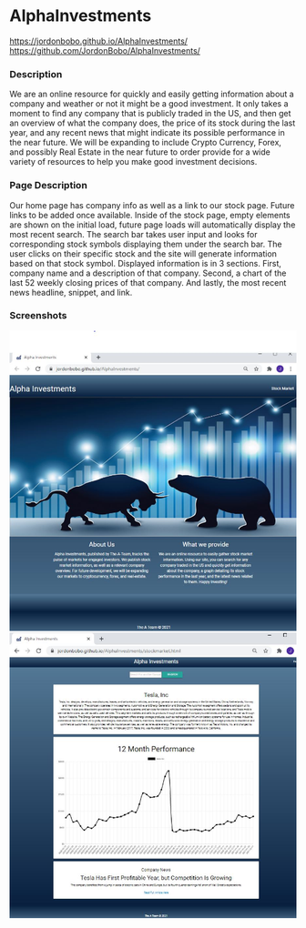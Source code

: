 # AlphaInvestments
https://jordonbobo.github.io/AlphaInvestments/  
https://github.com/JordonBobo/AlphaInvestments/


### Description  
We are an online resource for quickly and easily getting information about a company 
and weather or not it might be a good investment. It only takes a moment to find any 
company that is publicly traded in the US, and then get an overview of what the company 
does, the price of its stock during the last year, and any recent news that might indicate 
its possible performance in the near future. We will be expanding to include Crypto 
Currency, Forex, and possibly Real Estate in the near future to order provide for a wide 
variety of resources to help you make good investment decisions.

### Page Description
Our home page has company info as well as a link to our stock page. Future links to be 
added once available. Inside of the stock page, empty elements are shown on the initial 
load, future page loads will automatically display the most recent search. The search bar 
takes user input and looks for corresponding stock symbols displaying them under the search 
bar. The user clicks on their specific stock and the site will generate information based 
on that stock symbol. Displayed information is in 3 sections. First, company name and a 
description of that company. Second, a chart of the last 52 weekly closing prices of that 
company. And lastly, the most recent news headline, snippet, and link.


### Screenshots
![screenshot](./images/screenshot01.JPG?raw=true)
![screenshot](./images/screenshot02.JPG?raw=true)



